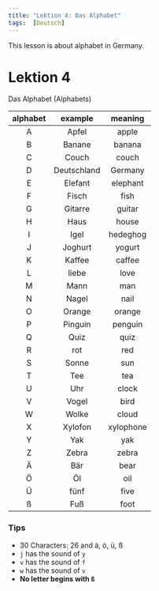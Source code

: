 ```yaml
---
title: "Lektion 4: Das Alphabet"
tags:  [Deutsch]
---
```


This lesson is about alphabet in Germany.

<!--more-->

# Lektion 4

Das Alphabet (Alphabets)

| alphabet |   example   |  meaning  |
| :------: | :---------: | :-------: |
|    A     |    Apfel    |   apple   |
|    B     |   Banane    |  banana   |
|    C     |    Couch    |   couch   |
|    D     | Deutschland |  Germany  |
|    E     |   Elefant   | elephant  |
|    F     |    Fisch    |   fish    |
|    G     |   Gitarre   |  guitar   |
|    H     |    Haus     |   house   |
|    I     |    Igel     | hedeghog  |
|    J     |   Joghurt   |  yogurt   |
|    K     |   Kaffee    |  caffee   |
|    L     |    liebe    |   love    |
|    M     |    Mann     |    man    |
|    N     |    Nagel    |   nail    |
|    O     |   Orange    |  orange   |
|    P     |   Pinguin   |  penguin  |
|    Q     |    Quiz     |   quiz    |
|    R     |     rot     |    red    |
|    S     |    Sonne    |    sun    |
|    T     |     Tee     |    tea    |
|    U     |     Uhr     |   clock   |
|    V     |    Vogel    |   bird    |
|    W     |    Wolke    |   cloud   |
|    X     |   Xylofon   | xylophone |
|    Y     |     Yak     |    yak    |
|    Z     |    Zebra    |   zebra   |
|    Ä     |     Bär     |   bear    |
|    Ö     |     Öl      |    oil    |
|    Ü     |    fünf     |   five    |
|    ß     |     Fuß     |   foot    |



### Tips

- 30 Characters: 26 and ä, ö, ü, ß
- `j` has the sound of `y`
- `v` has the sound of `f`
- `w` has the sound of `v`
- **No letter begins with `ß`**

